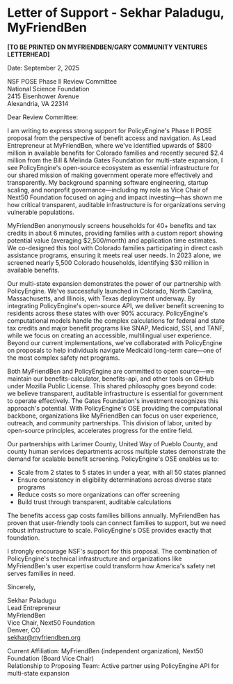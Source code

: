 # Letter of Support - Sekhar Paladugu, MyFriendBen

**[TO BE PRINTED ON MYFRIENDBEN/GARY COMMUNITY VENTURES LETTERHEAD]**

Date: September 2, 2025

NSF POSE Phase II Review Committee  
National Science Foundation  
2415 Eisenhower Avenue  
Alexandria, VA 22314

Dear Review Committee:

I am writing to express strong support for PolicyEngine's Phase II POSE proposal from the perspective of benefit access and navigation. As Lead Entrepreneur at MyFriendBen, where we've identified upwards of $800 million in available benefits for Colorado families and recently secured $2.4 million from the Bill & Melinda Gates Foundation for multi-state expansion, I see PolicyEngine's open-source ecosystem as essential infrastructure for our shared mission of making government operate more effectively and transparently. My background spanning software engineering, startup scaling, and nonprofit governance—including my role as Vice Chair of Next50 Foundation focused on aging and impact investing—has shown me how critical transparent, auditable infrastructure is for organizations serving vulnerable populations.

MyFriendBen anonymously screens households for 40+ benefits and tax credits in about 6 minutes, providing families with a custom report showing potential value (averaging $2,500/month) and application time estimates. We co-designed this tool with Colorado families participating in direct cash assistance programs, ensuring it meets real user needs. In 2023 alone, we screened nearly 5,500 Colorado households, identifying $30 million in available benefits.

Our multi-state expansion demonstrates the power of our partnership with PolicyEngine. We've successfully launched in Colorado, North Carolina, Massachusetts, and Illinois, with Texas deployment underway. By integrating PolicyEngine's open-source API, we deliver benefit screening to residents across these states with over 90% accuracy. PolicyEngine's computational models handle the complex calculations for federal and state tax credits and major benefit programs like SNAP, Medicaid, SSI, and TANF, while we focus on creating an accessible, multilingual user experience. Beyond our current implementations, we've collaborated with PolicyEngine on proposals to help individuals navigate Medicaid long-term care—one of the most complex safety net programs.

Both MyFriendBen and PolicyEngine are committed to open source—we maintain our benefits-calculator, benefits-api, and other tools on GitHub under Mozilla Public License. This shared philosophy goes beyond code: we believe transparent, auditable infrastructure is essential for government to operate effectively. The Gates Foundation's investment recognizes this approach's potential. With PolicyEngine's OSE providing the computational backbone, organizations like MyFriendBen can focus on user experience, outreach, and community partnerships. This division of labor, united by open-source principles, accelerates progress for the entire field.

Our partnerships with Larimer County, United Way of Pueblo County, and county human services departments across multiple states demonstrate the demand for scalable benefit screening. PolicyEngine's OSE enables us to:
- Scale from 2 states to 5 states in under a year, with all 50 states planned
- Ensure consistency in eligibility determinations across diverse state programs
- Reduce costs so more organizations can offer screening
- Build trust through transparent, auditable calculations

The benefits access gap costs families billions annually. MyFriendBen has proven that user-friendly tools can connect families to support, but we need robust infrastructure to scale. PolicyEngine's OSE provides exactly that foundation.

I strongly encourage NSF's support for this proposal. The combination of PolicyEngine's technical infrastructure and organizations like MyFriendBen's user expertise could transform how America's safety net serves families in need.

Sincerely,

Sekhar Paladugu  
Lead Entrepreneur  
MyFriendBen  
Vice Chair, Next50 Foundation  
Denver, CO  
sekhar@myfriendben.org

Current Affiliation: MyFriendBen (independent organization), Next50 Foundation (Board Vice Chair)  
Relationship to Proposing Team: Active partner using PolicyEngine API for multi-state expansion